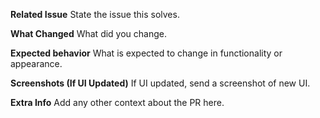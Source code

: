  **Related Issue**
State the issue this solves.

**What Changed**
What did you change.

**Expected behavior**
What is expected to change in functionality or appearance.

**Screenshots (If UI Updated)**
If UI updated, send a screenshot of new UI.

**Extra Info**
Add any other context about the PR here.
